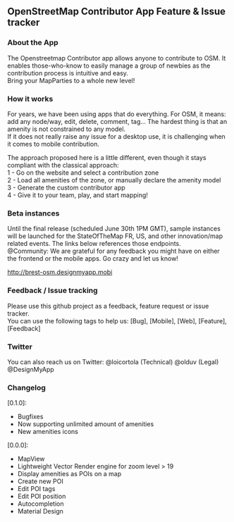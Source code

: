 ## OpenStreetMap Contributor App Feature & Issue tracker

### About the App
The Openstreetmap Contributor app allows anyone to contribute to OSM. It enables those-who-know to easily manage a group of newbies as the contribution process is intuitive and easy.  
Bring your MapParties to a whole new level!  

### How it works
For years, we have been using apps that do everything. For OSM, it means: add any node/way, edit, delete, comment, tag...
The hardest thing is that an amenity is not constrained to any model.  
If it does not really raise any issue for a desktop use, it is challenging when it comes to mobile contribution.  

The approach proposed here is a little different, even though it stays compliant with the classical approach:  
 1 - Go on the website and select a contribution zone  
 2 - Load all amenities of the zone, or manually declare the amenity model  
 3 - Generate the custom contributor app  
 4 - Give it to your team, play, and start mapping!  

### Beta instances
Until the final release (scheduled June 30th 1PM GMT), sample instances will be launched for the StateOfTheMap FR, US, and other innovation/map related events. The links below references those endpoints.  
@Community: We are grateful for any feedback you might have on either the frontend or the mobile apps. Go crazy and let us know!

http://brest-osm.designmyapp.mobi

### Feedback / Issue tracking
Please use this github project as a feedback, feature request or issue tracker.  
You can use the following tags to help us: [Bug], [Mobile], [Web], [Feature], [Feedback]  

### Twitter
You can also reach us on Twitter: 
@loicortola  (Technical)
@olduv  (Legal)
@DesignMyApp   

### Changelog

[0.1.0]:  
 - Bugfixes
 - Now supporting unlimited amount of amenities
 - New amenities icons
 
[0.0.0]:
 - MapView
 - Lightweight Vector Render engine for zoom level > 19
 - Display amenities as POIs on a map
 - Create new POI
 - Edit POI tags
 - Edit POI position
 - Autocompletion
 - Material Design

